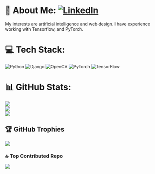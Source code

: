 # 💫 About Me: <a href="https://linkedin.com/in/matinghorbani"> ![LinkedIn](https://img.shields.io/badge/LinkedIn-%230077B5.svg?logo=linkedin&logoColor=white) </a>

My interests are artificial intelligence and web design. I have experience working with Tensorflow, and PyTorch.

<!-- ## 🌐 Socials: -->

# 💻 Tech Stack:
![Python](https://img.shields.io/badge/python-3670A0?style=for-the-badge&logo=python&logoColor=ffdd54) ![Django](https://img.shields.io/badge/django-%23092E20.svg?style=for-the-badge&logo=django&logoColor=white) ![OpenCV](https://img.shields.io/badge/opencv-%23white.svg?style=for-the-badge&logo=opencv&logoColor=white) ![PyTorch](https://img.shields.io/badge/PyTorch-%23EE4C2C.svg?style=for-the-badge&logo=PyTorch&logoColor=white) ![TensorFlow](https://img.shields.io/badge/TensorFlow-%23FF6F00.svg?style=for-the-badge&logo=TensorFlow&logoColor=white)
# 📊 GitHub Stats:
![](https://github-readme-stats.vercel.app/api?username=matin-ghorbani&theme=dark&hide_border=false&include_all_commits=true&count_private=true)<br/>
![](https://github-readme-streak-stats.herokuapp.com/?user=matin-ghorbani&theme=dark&hide_border=false)<br/>
![](https://github-readme-stats.vercel.app/api/top-langs/?username=matin-ghorbani&theme=dark&hide_border=false&include_all_commits=true&count_private=true&layout=compact)

## 🏆 GitHub Trophies
![](https://github-profile-trophy.vercel.app/?username=matin-ghorbani&theme=matrix&no-frame=false&no-bg=true&margin-w=4)

### 🔝 Top Contributed Repo
![](https://github-contributor-stats.vercel.app/api?username=matin-ghorbani&limit=5&theme=tokyonight&combine_all_yearly_contributions=true)
